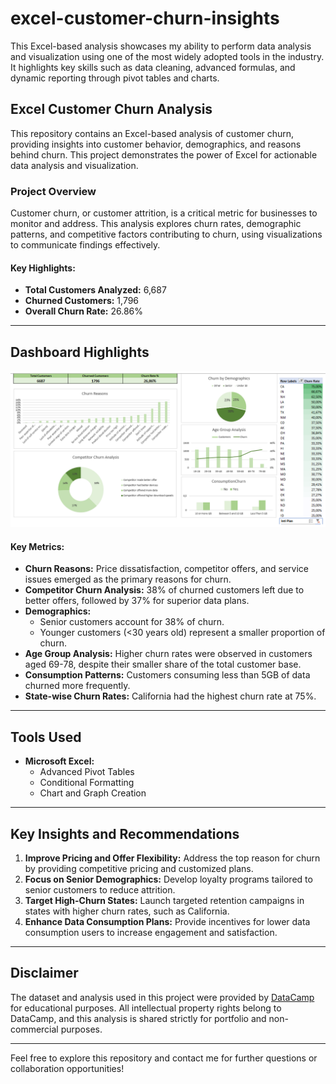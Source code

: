 # excel-customer-churn-insights

This Excel-based analysis showcases my ability to perform data analysis and visualization using one of the most widely adopted tools in the industry. It highlights key skills such as data cleaning, advanced formulas, and dynamic reporting through pivot tables and charts.

## Excel Customer Churn Analysis

This repository contains an Excel-based analysis of customer churn, providing insights into customer behavior, demographics, and reasons behind churn. This project demonstrates the power of Excel for actionable data analysis and visualization.

### Project Overview

Customer churn, or customer attrition, is a critical metric for businesses to monitor and address. This analysis explores churn rates, demographic patterns, and competitive factors contributing to churn, using visualizations to communicate findings effectively.

#### Key Highlights:
- **Total Customers Analyzed:** 6,687
- **Churned Customers:** 1,796
- **Overall Churn Rate:** 26.86%

---

## Dashboard Highlights  

![Dashboard Screenshot](images/overview_excel.png)  

#### Key Metrics:
- **Churn Reasons:** Price dissatisfaction, competitor offers, and service issues emerged as the primary reasons for churn.  
- **Competitor Churn Analysis:** 38% of churned customers left due to better offers, followed by 37% for superior data plans.  
- **Demographics:**  
  - Senior customers account for 38% of churn.  
  - Younger customers (<30 years old) represent a smaller proportion of churn.  
- **Age Group Analysis:** Higher churn rates were observed in customers aged 69-78, despite their smaller share of the total customer base.  
- **Consumption Patterns:** Customers consuming less than 5GB of data churned more frequently.  
- **State-wise Churn Rates:** California had the highest churn rate at 75%.  

---

## Tools Used  

- **Microsoft Excel:**  
  - Advanced Pivot Tables  
  - Conditional Formatting  
  - Chart and Graph Creation  

---

## Key Insights and Recommendations  

1. **Improve Pricing and Offer Flexibility:** Address the top reason for churn by providing competitive pricing and customized plans.  
2. **Focus on Senior Demographics:** Develop loyalty programs tailored to senior customers to reduce attrition.  
3. **Target High-Churn States:** Launch targeted retention campaigns in states with higher churn rates, such as California.  
4. **Enhance Data Consumption Plans:** Provide incentives for lower data consumption users to increase engagement and satisfaction.  

---

## Disclaimer  

The dataset and analysis used in this project were provided by [DataCamp](https://www.datacamp.com/) for educational purposes. All intellectual property rights belong to DataCamp, and this analysis is shared strictly for portfolio and non-commercial purposes.  

---

Feel free to explore this repository and contact me for further questions or collaboration opportunities!
